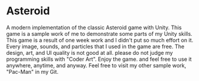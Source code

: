 # Asteroid
A modern implementation of the classic Asteroid game with Unity.
This game is a sample work of me to demonstrate some parts of my Unity skills.
This game is a result of one week work and I didn't put so much effort on it.
Every image, sounds, and particles that I used in the game are free.
The design, art, and UI quality is not good at all. please do not judge my programming skills with "Coder Art".
Enjoy the game. and feel free to use it anywhere, anytime, and anyway.
Feel free to visit my other sample work, "Pac-Man" in my Git.
